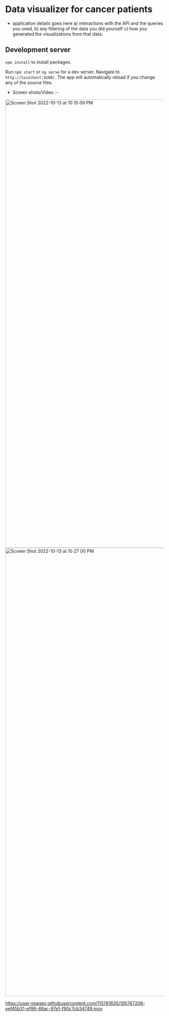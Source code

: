 # Data visualizer for cancer patients

- application details goes here
  a) interactions with the API and the queries you used, 
  b) any filtering of the data you did yourself
  c) how you generated the visualizations from that data.


## Development server
`npm install` to install packages.

Run `npm start` or `ng serve` for a dev server. Navigate to `http://localhost:4200/`. The app will automatically reload if you change any of the source files.

- Screen shots/Video :-

<img width="1422" alt="Screen Shot 2022-10-13 at 10 15 09 PM" src="https://user-images.githubusercontent.com/115761635/195746571-274d0204-bded-475b-88d0-6c3b6fcbaa12.png">


<img width="1422" alt="Screen Shot 2022-10-13 at 10 27 00 PM" src="https://user-images.githubusercontent.com/115761635/195748168-dca98803-c081-46f8-9703-fa4c42c4f003.png">


https://user-images.githubusercontent.com/115761635/195747206-eef45b31-ef98-46ac-97e1-f90c7cb34749.mov




